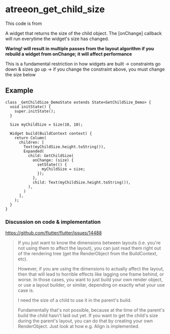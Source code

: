 # atreeon_get_child_size

This code is from 

A widget that returns the size of the child object.
The [onChange] callback will run everytime the widget's size has changed.

**Waring! will result in multiple passes from the layout algorithm if you rebuild a widget from onChange; it will affect performance**

This is a fundamental restriction in how widgets are built -> constraints go down & sizes go up -> if you change the constraint above, you must change the size below

## Example

```
class _GetChildSize_DemoState extends State<GetChildSize_Demo> {
  void initState() {
    super.initState();
  }

  Size myChildSize = Size(10, 10);

  Widget build(BuildContext context) {
    return Column(
      children: [
        Text(myChildSize.height.toString()),
        Expanded(
          child: GetChildSize(
            onChange: (size) {
              setState(() {
                myChildSize = size;
              });
            },
            child: Text(myChildSize.height.toString()),
          ),
        )
      ],
    );
  }
}
```

### Discussion on code & implementation

https://github.com/flutter/flutter/issues/14488

> If you just want to know the dimensions between layouts (i.e. you're not using them to affect the layout), you can just read them right out of the rendering tree (get the RenderObject from the BuildContext, etc).
>
> However, if you are using the dimensions to actually affect the layout, then that will lead to horrible effects like lagging one frame behind, or worse. In those cases, you want to just build your own render object, or use a layout builder, or similar, depending on exactly what your use case is.
>
> I need the size of a child to use it in the parent's build.
>
> Fundamentally that's not possible, because at the time of the parent's build the child hasn't laid out yet. If you want to get the child's size during the parent's layout, you can do that by creating your own RenderObject. Just look at how e.g. Align is implemented.
